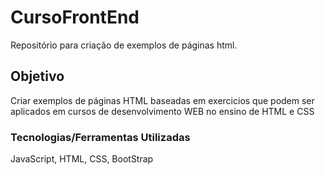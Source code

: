 # CursoFrontEnd
Repositório para criação de exemplos de páginas html.

## Objetivo
Criar exemplos de páginas HTML baseadas em exercicios que podem ser aplicados em cursos de desenvolvimento WEB no ensino de HTML e CSS

### Tecnologias/Ferramentas Utilizadas
JavaScript, HTML, CSS, BootStrap
